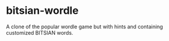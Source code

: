 # bitsian-wordle
A clone of the popular wordle game but with hints and containing customized BITSIAN words.
